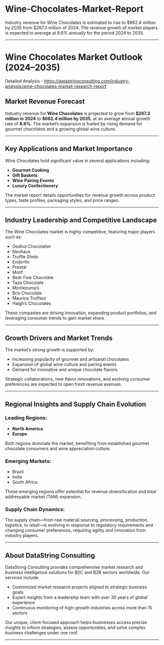# Wine-Chocolates-Market-Report

Industry revenue for Wine Chocolates is estimated to rise to $662.4 million by 2035 from $267.3 million of 2024. The revenue growth of market players is expected to average at 8.6% annually for the period 2024 to 2035.

---

# **Wine Chocolates Market Outlook (2024–2035)**

Detailed Analysis - https://datastringconsulting.com/industry-analysis/wine-chocolates-market-research-report

## **Market Revenue Forecast**

Industry revenue for **Wine Chocolates** is projected to grow from **\$267.3 million in 2024** to **\$662.4 million by 2035**, at an average annual growth rate of **8.6%**. The market’s expansion is fueled by rising demand for gourmet chocolates and a growing global wine culture.

---

## **Key Applications and Market Importance**

Wine Chocolates hold significant value in several applications including:

* **Gourmet Cooking**
* **Gift Baskets**
* **Wine Pairing Events**
* **Luxury Confectionery**

The market report details opportunities for revenue growth across product types, taste profiles, packaging styles, and price ranges.

---

## **Industry Leadership and Competitive Landscape**

The Wine Chocolates market is highly competitive, featuring major players such as:

* Godiva Chocolatier
* Neuhaus
* Truffle Shots
* Endorfin
* Prestat
* Motif
* Bedr Fine Chocolate
* Taza Chocolate
* Montezuma’s
* Brix Chocolate
* Maurice Truffaut
* Haigh’s Chocolates

These companies are driving innovation, expanding product portfolios, and leveraging consumer trends to gain market share.

---

## **Growth Drivers and Market Trends**

The market’s strong growth is supported by:

* Increasing popularity of gourmet and artisanal chocolates
* Expansion of global wine culture and pairing events
* Demand for innovative and unique chocolate flavors

Strategic collaborations, new flavor innovations, and evolving consumer preferences are expected to open fresh revenue avenues.

---

## **Regional Insights and Supply Chain Evolution**

### **Leading Regions:**

* **North America**
* **Europe**

Both regions dominate the market, benefiting from established gourmet chocolate consumers and wine appreciation culture.

### **Emerging Markets:**

* Brazil
* India
* South Africa

These emerging regions offer potential for revenue diversification and total addressable market (TAM) expansion.

### **Supply Chain Dynamics:**

The supply chain—from raw material sourcing, processing, production, logistics, to retail—is evolving in response to regulatory requirements and changing consumer preferences, requiring agility and innovation from industry players.

---

## **About DataString Consulting**

DataString Consulting provides comprehensive market research and business intelligence solutions for B2C and B2B sectors worldwide. Our services include:

* Customized market research projects aligned to strategic business goals
* Expert insights from a leadership team with over 30 years of global experience
* Continuous monitoring of high-growth industries across more than 15 sectors

Our unique, client-focused approach helps businesses access precise insights to inform strategies, assess opportunities, and solve complex business challenges under one roof.

---
